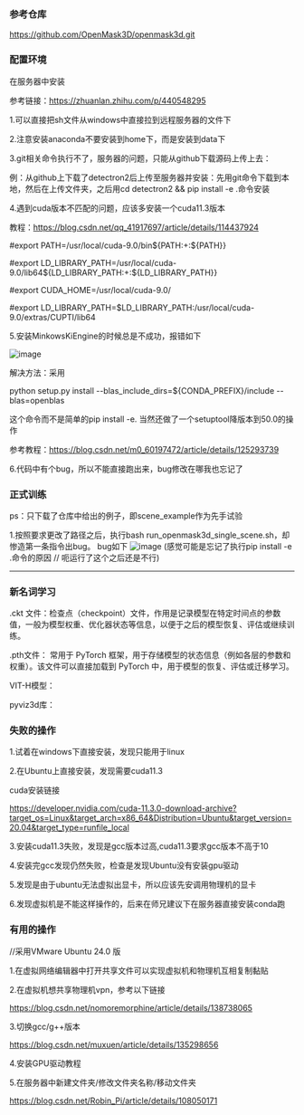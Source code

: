 ### 参考仓库
https://github.com/OpenMask3D/openmask3d.git
### 配置环境
在服务器中安装

参考链接：https://zhuanlan.zhihu.com/p/440548295 

1.可以直接把sh文件从windows中直接拉到远程服务器的文件下

2.注意安装anaconda不要安装到home下，而是安装到data下

3.git相关命令执行不了，服务器的问题，只能从github下载源码上传上去：

例：从github上下载了detectron2后上传至服务器并安装：先用git命令下载到本地，然后在上传文件夹，之后用cd detectron2 && pip install -e .命令安装

4.遇到cuda版本不匹配的问题，应该多安装一个cuda11.3版本

教程：https://blog.csdn.net/qq_41917697/article/details/114437924

#export PATH=/usr/local/cuda-9.0/bin${PATH:+:${PATH}}  

#export LD_LIBRARY_PATH=/usr/local/cuda-9.0/lib64${LD_LIBRARY_PATH:+:${LD_LIBRARY_PATH}}

#export CUDA_HOME=/usr/local/cuda-9.0/

#export LD_LIBRARY_PATH=$LD_LIBRARY_PATH:/usr/local/cuda-9.0/extras/CUPTI/lib64

5.安装MinkowsKiEngine的时候总是不成功，报错如下

![image](https://github.com/user-attachments/assets/10b3ff03-db37-4a4d-99a9-e9f1e47d9933)

解决方法：采用

python setup.py install --blas_include_dirs=${CONDA_PREFIX}/include --blas=openblas 

这个命令而不是简单的pip install -e. 当然还做了一个setuptool降版本到50.0的操作

参考教程：https://blog.csdn.net/m0_60197472/article/details/125293739

6.代码中有个bug，所以不能直接跑出来，bug修改在哪我也忘记了


### 正式训练
ps：只下载了仓库中给出的例子，即scene_example作为先手试验

1.按照要求更改了路径之后，执行bash run_openmask3d_single_scene.sh，却惨造第一条指令出bug。
bug如下
![image](https://github.com/user-attachments/assets/ec1d5ad2-ad7a-47fd-a958-e9775bb54a80)
(感觉可能是忘记了执行pip install -e .命令的原因 // 呃运行了这个之后还是不行)

--------------------------------------------------------------------------------
### 新名词学习
.ckt 文件：检查点（checkpoint）文件，作用是记录模型在特定时间点的参数值，一般为模型权重、优化器状态等信息，以便于之后的模型恢复、评估或继续训练。

.pth文件： 常用于 PyTorch 框架，用于存储模型的状态信息（例如各层的参数和权重）。该文件可以直接加载到 PyTorch 中，用于模型的恢复、评估或迁移学习。

VIT-H模型：

pyviz3d库：

### 失败的操作
1.试着在windows下直接安装，发现只能用于linux

2.在Ubuntu上直接安装，发现需要cuda11.3

cuda安装链接

https://developer.nvidia.com/cuda-11.3.0-download-archive?target_os=Linux&target_arch=x86_64&Distribution=Ubuntu&target_version=20.04&target_type=runfile_local

3.安装cuda11.3失败，发现是gcc版本过高,cuda11.3要求gcc版本不高于10

4.安装完gcc发现仍然失败，检查是发现Ubuntu没有安装gpu驱动

5.发现是由于ubuntu无法虚拟出显卡，所以应该先安调用物理机的显卡

6.发现虚拟机是不能这样操作的，后来在师兄建议下在服务器直接安装conda跑

### 有用的操作
//采用VMware Ubuntu 24.0 版

1.在虚拟网络编辑器中打开共享文件可以实现虚拟机和物理机互相复制黏贴

2.在虚拟机想共享物理机vpn，参考以下链接

https://blog.csdn.net/nomoremorphine/article/details/138738065

3.切换gcc/g++版本

https://blog.csdn.net/muxuen/article/details/135298656

4.安装GPU驱动教程

5.在服务器中新建文件夹/修改文件夹名称/移动文件夹

https://blog.csdn.net/Robin_Pi/article/details/108050171

